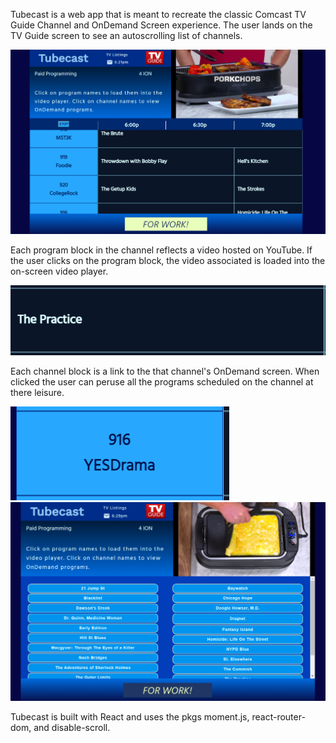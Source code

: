 Tubecast is a web app that is meant to recreate the classic Comcast TV Guide Channel and OnDemand Screen experience.  The user lands on the TV Guide screen to see an autoscrolling list of channels.

![home-screen](https://github.com/PierreLampre/tubecast-v2/blob/master/ref_imgs/home-screen.png?raw=true)

Each program block in the channel reflects a video hosted on YouTube.  If the user clicks on the program block, the video associated is loaded into the on-screen video player.

![program-block](https://github.com/PierreLampre/tubecast-v2/blob/master/ref_imgs/program-block.png?raw=true)

Each channel block is a link to the that channel's OnDemand screen.  When clicked the user can peruse all the programs scheduled on the channel at there leisure.

![channel-block](https://github.com/PierreLampre/tubecast-v2/blob/master/ref_imgs/channel-block.png?raw=true)
![on-demand-screen](https://github.com/PierreLampre/tubecast-v2/blob/master/ref_imgs/on-demand-screen.png?raw=true)

Tubecast is built with React and uses the pkgs moment.js, react-router-dom, and disable-scroll.
